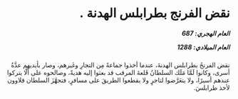 <h1 dir="rtl">نقض الفرنج بطرابلس الهدنة .</h1>

<h5 dir="rtl">العام الهجري:  687

العام الميلادي: 1288

</h5>

<p dir="rtl">نقض الفرنجُ بطرابلس الهدنةَ، عندما أخذوا جماعةً مِن التجارِ وغَيرهم، وصار بأيديهم عدَّةُ أسرى، وكانوا لَمَّا مَلَك السلطانُ قَلعةَ المرقب قد بعثوا إليه هديةً، وصالحوه على ألَّا يتركوا عندهم أسيرًا، ولا يتعَرَّضوا لتاجرٍ ولا يقطعوا الطريقَ على مسافرٍ، فتجهَّزَ السلطان قلاوون لأخذ طرابلسَ.</p></br>
